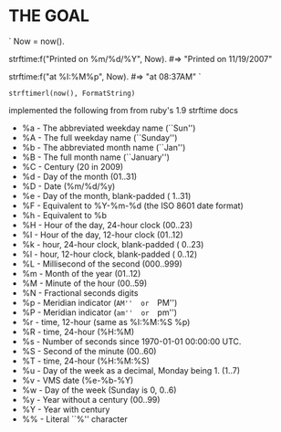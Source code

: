 THE GOAL
========  

`
Now = now().

strftime:f("Printed on %m/%d/%Y", Now). #=> "Printed on 11/19/2007"

strftime:f("at %I:%M%p", Now).          #=> "at 08:37AM"
`

`strftimerl(now(), FormatString)`

implemented the following from from ruby's 1.9 strftime docs

+ %a - The abbreviated weekday name (``Sun'')
+ %A - The  full  weekday  name (``Sunday'')
+ %b - The abbreviated month name (``Jan'')
+ %B - The  full  month  name (``January'')
+ %C - Century (20 in 2009)
+ %d - Day of the month (01..31)
+ %D - Date (%m/%d/%y)
+ %e - Day of the month, blank-padded ( 1..31)
+ %F - Equivalent to %Y-%m-%d (the ISO 8601 date format)
+ %h - Equivalent to %b
+ %H - Hour of the day, 24-hour clock (00..23)
+ %I - Hour of the day, 12-hour clock (01..12)
+ %k - hour, 24-hour clock, blank-padded ( 0..23)
+ %l - hour, 12-hour clock, blank-padded ( 0..12)
+ %L - Millisecond of the second (000..999)
+ %m - Month of the year (01..12)
+ %M - Minute of the hour (00..59)
+ %N - Fractional seconds digits
+ %p - Meridian indicator (``AM''  or  ``PM'')
+ %P - Meridian indicator (``am''  or  ``pm'')
+ %r - time, 12-hour (same as %I:%M:%S %p)
+ %R - time, 24-hour (%H:%M)
+ %s - Number of seconds since 1970-01-01 00:00:00 UTC.
+ %S - Second of the minute (00..60)
+ %T - time, 24-hour (%H:%M:%S)
+ %u - Day of the week as a decimal, Monday being 1. (1..7)
+ %v - VMS date (%e-%b-%Y)
+ %w - Day of the week (Sunday is 0, 0..6)
+ %y - Year without a century (00..99)
+ %Y - Year with century
+ %% - Literal ``%'' character

